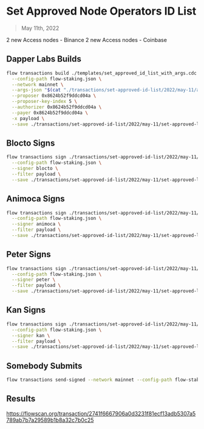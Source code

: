 # Set Approved Node Operators ID List

> May 11th, 2022

2 new Access nodes - Binance
2 new Access nodes - Coinbase


## Dapper Labs Builds

```sh
flow transactions build ./templates/set_approved_id_list_with_args.cdc \
  --config-path flow-staking.json \
  --network mainnet \
  --args-json "$(cat "./transactions/set-approved-id-list/2022/may-11/arguments.json")" \
  --proposer 0x8624b52f9ddcd04a \
  --proposer-key-index 5 \
  --authorizer 0x8624b52f9ddcd04a \
  --payer 0x8624b52f9ddcd04a \
  -x payload \
  --save ./transactions/set-approved-id-list/2022/may-11/set-approved-list-may-11-unsigned.rlp
```

## Blocto Signs

```sh
flow transactions sign ./transactions/set-approved-id-list/2022/may-11/set-approved-list-may-11-unsigned.rlp \
  --config-path flow-staking.json \
  --signer blocto \
  --filter payload \
  --save ./transactions/set-approved-id-list/2022/may-11/set-approved-list-may-11-sig-1.rlp
```

## Animoca Signs

```sh
flow transactions sign ./transactions/set-approved-id-list/2022/may-11/set-approved-list-may-11-sig-1.rlp \
  --config-path flow-staking.json \
  --signer animoca \
  --filter payload \
  --save ./transactions/set-approved-id-list/2022/may-11/set-approved-list-may-11-sig-2.rlp
```

## Peter Signs

```sh
flow transactions sign ./transactions/set-approved-id-list/2022/may-11/set-approved-list-may-11-sig-2.rlp \
  --config-path flow-staking.json \
  --signer peter \
  --filter payload \
  --save ./transactions/set-approved-id-list/2022/may-11/set-approved-list-may-11-sig-3.rlp
```

## Kan Signs

```sh
flow transactions sign ./transactions/set-approved-id-list/2022/may-11/set-approved-list-may-11-sig-3.rlp \
  --config-path flow-staking.json \
  --signer kan \
  --filter payload \
  --save ./transactions/set-approved-id-list/2022/may-11/set-approved-list-may-11-sig-complete.rlp
```


## Somebody Submits

```sh
flow transactions send-signed --network mainnet --config-path flow-staking.json ./transactions/set-approved-id-list/2022/may-11/set-approved-list-may-11-sig-complete.rlp
```

## Results

https://flowscan.org/transaction/2741f6667906a0d3231f81ecf13adb5307a5789ab7b7a29589b1b8a32c7b0c25
